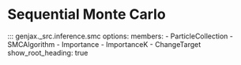 # Sequential Monte Carlo

::: genjax._src.inference.smc
    options:
      members:
        - ParticleCollection
        - SMCAlgorithm
        - Importance
        - ImportanceK
        - ChangeTarget
      show_root_heading: true
